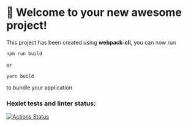 # 🚀 Welcome to your new awesome project!

This project has been created using **webpack-cli**, you can now run

```
npm run build
```

or

```
yarn build
```

to bundle your application

### Hexlet tests and linter status:
[![Actions Status](https://github.com/saintsloth/frontend-project-lvl3/workflows/hexlet-check/badge.svg)](https://github.com/saintsloth/frontend-project-lvl3/actions)